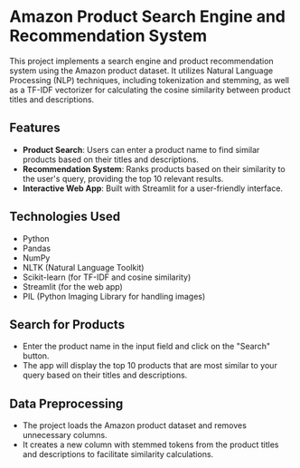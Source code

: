 # Amazon Product Search Engine and Recommendation System

This project implements a search engine and product recommendation system using the Amazon product dataset. It utilizes Natural Language Processing (NLP) techniques, including tokenization and stemming, as well as a TF-IDF vectorizer for calculating the cosine similarity between product titles and descriptions.

## Features

- **Product Search**: Users can enter a product name to find similar products based on their titles and descriptions.
- **Recommendation System**: Ranks products based on their similarity to the user's query, providing the top 10 relevant results.
- **Interactive Web App**: Built with Streamlit for a user-friendly interface.

## Technologies Used

- Python
- Pandas
- NumPy
- NLTK (Natural Language Toolkit)
- Scikit-learn (for TF-IDF and cosine similarity)
- Streamlit (for the web app)
- PIL (Python Imaging Library for handling images)

## Search for Products
* Enter the product name in the input field and click on the "Search" button.
* The app will display the top 10 products that are most similar to your query based on their titles and descriptions.

## Data Preprocessing
* The project loads the Amazon product dataset and removes unnecessary columns.
* It creates a new column with stemmed tokens from the product titles and descriptions to facilitate similarity calculations.
